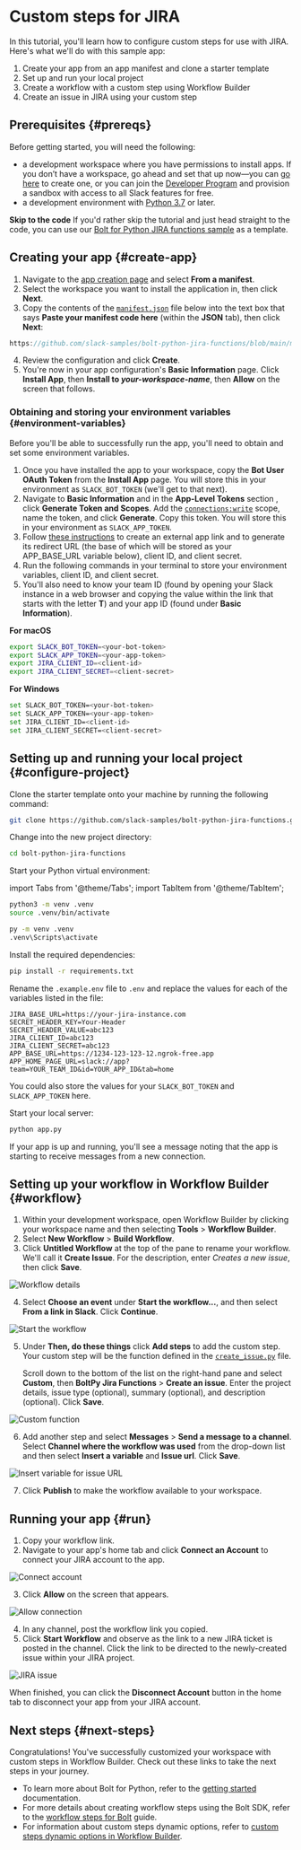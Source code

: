 # Custom steps for JIRA

In this tutorial, you'll learn how to configure custom steps for use with JIRA. Here's what we'll do with this sample app:

1. Create your app from an app manifest and clone a starter template
2. Set up and run your local project
3. Create a workflow with a custom step using Workflow Builder
4. Create an issue in JIRA using your custom step

## Prerequisites {#prereqs}

Before getting started, you will need the following:

* a development workspace where you have permissions to install apps. If you don’t have a workspace, go ahead and set that up now—you can [go here](https://slack.com/get-started#create) to create one, or you can join the [Developer Program](https://api.slack.com/developer-program) and provision a sandbox with access to all Slack features for free.
* a development environment with [Python 3.7](https://www.python.org/downloads/) or later.

**Skip to the code**
If you'd rather skip the tutorial and just head straight to the code, you can use our [Bolt for Python JIRA functions sample](https://github.com/slack-samples/bolt-python-jira-functions) as a template.

## Creating your app {#create-app}

1. Navigate to the [app creation page](https://api.slack.com/apps/new) and select **From a manifest**.
2. Select the workspace you want to install the application in, then click **Next**.
3. Copy the contents of the [`manifest.json`](https://github.com/slack-samples/bolt-python-jira-functions/blob/main/manifest.json) file below into the text box that says **Paste your manifest code here** (within the **JSON** tab), then click **Next**:

```js reference title="manifest.json"
https://github.com/slack-samples/bolt-python-jira-functions/blob/main/manifest.json
```

4. Review the configuration and click **Create**.
5. You're now in your app configuration's **Basic Information** page. Click **Install App**, then **Install to _your-workspace-name_**, then **Allow** on the screen that follows.

### Obtaining and storing your environment variables {#environment-variables}

Before you'll be able to successfully run the app, you'll need to obtain and set some environment variables.

1. Once you have installed the app to your workspace, copy the **Bot User OAuth Token** from the **Install App** page. You will store this in your environment as `SLACK_BOT_TOKEN` (we'll get to that next).
2. Navigate to **Basic Information** and in the **App-Level Tokens** section , click **Generate Token and Scopes**. Add the [`connections:write`](/reference/scopes/connections.write) scope, name the token, and click **Generate**. Copy this token. You will store this in your environment as `SLACK_APP_TOKEN`.
3. Follow [these instructions](https://confluence.atlassian.com/adminjiraserver0909/configure-an-incoming-link-1251415519.html) to create an external app link and to generate its redirect URL (the base of which will be stored as your APP_BASE_URL variable below), client ID, and client secret.
4. Run the following commands in your terminal to store your environment variables, client ID, and client secret.
5. You'll also need to know your team ID (found by opening your Slack instance in a web browser and copying the value within the link that starts with the letter **T**) and your app ID (found under **Basic Information**).

**For macOS**
```bash
export SLACK_BOT_TOKEN=<your-bot-token>
export SLACK_APP_TOKEN=<your-app-token>
export JIRA_CLIENT_ID=<client-id>
export JIRA_CLIENT_SECRET=<client-secret>
```

**For Windows**
```bash
set SLACK_BOT_TOKEN=<your-bot-token>
set SLACK_APP_TOKEN=<your-app-token>
set JIRA_CLIENT_ID=<client-id>
set JIRA_CLIENT_SECRET=<client-secret>
```

## Setting up and running your local project {#configure-project}

Clone the starter template onto your machine by running the following command:

```bash
git clone https://github.com/slack-samples/bolt-python-jira-functions.git
```

Change into the new project directory:

```bash
cd bolt-python-jira-functions
```

Start your Python virtual environment:

import Tabs from '@theme/Tabs';
import TabItem from '@theme/TabItem';

<Tabs groupId="os">
<TabItem value="macos" label="For macOS">

```bash
python3 -m venv .venv
source .venv/bin/activate
```

</TabItem>
<TabItem value="windows" label="For Windows">

```bash
py -m venv .venv
.venv\Scripts\activate
```
</TabItem>
</Tabs>

Install the required dependencies:

```bash
pip install -r requirements.txt
```

Rename the `.example.env` file to `.env` and replace the values for each of the variables listed in the file:

```
JIRA_BASE_URL=https://your-jira-instance.com
SECRET_HEADER_KEY=Your-Header
SECRET_HEADER_VALUE=abc123
JIRA_CLIENT_ID=abc123
JIRA_CLIENT_SECRET=abc123
APP_BASE_URL=https://1234-123-123-12.ngrok-free.app
APP_HOME_PAGE_URL=slack://app?team=YOUR_TEAM_ID&id=YOUR_APP_ID&tab=home
```

You could also store the values for your `SLACK_BOT_TOKEN` and `SLACK_APP_TOKEN` here.

Start your local server:

```bash
python app.py
```

If your app is up and running, you'll see a message noting that the app is starting to receive messages from a new connection.

## Setting up your workflow in Workflow Builder {#workflow}

1. Within your development workspace, open Workflow Builder by clicking your workspace name and then selecting **Tools** > **Workflow Builder**. 
2. Select **New Workflow** > **Build Workflow**.
3. Click **Untitled Workflow** at the top of the pane to rename your workflow. We'll call it **Create Issue**. For the description, enter _Creates a new issue_, then click **Save**.

![Workflow details](1.png)

4. Select **Choose an event** under **Start the workflow...**, and then select **From a link in Slack**. Click **Continue**.

![Start the workflow](2.png)

5. Under **Then, do these things** click **Add steps** to add the custom step. Your custom step will be the function defined in the [`create_issue.py`](https://github.com/slack-samples/bolt-python-jira-functions/blob/main/listeners/functions/create_issue.py) file. 

    Scroll down to the bottom of the list on the right-hand pane and select **Custom**, then **BoltPy Jira Functions** > **Create an issue**. Enter the project details, issue type (optional), summary (optional), and description (optional). Click **Save**.

![Custom function](3.png)

6. Add another step and select **Messages** > **Send a message to a channel**. Select **Channel where the workflow was used** from the drop-down list and then select **Insert a variable** and **Issue url**. Click **Save**.

![Insert variable for issue URL](4.png)

7. Click **Publish** to make the workflow available to your workspace.

## Running your app {#run}

1. Copy your workflow link.
2. Navigate to your app's home tab and click **Connect an Account** to connect your JIRA account to the app. 

![Connect account](5.png)

3. Click **Allow** on the screen that appears.

![Allow connection](6.png)

4. In any channel, post the workflow link you copied.
5. Click **Start Workflow** and observe as the link to a new JIRA ticket is posted in the channel. Click the link to be directed to the newly-created issue within your JIRA project.

![JIRA issue](7.png)

When finished, you can click the **Disconnect Account** button in the home tab to disconnect your app from your JIRA account.

## Next steps {#next-steps}

Congratulations! You've successfully customized your workspace with custom steps in Workflow Builder. Check out these links to take the next steps in your journey.

* To learn more about Bolt for Python, refer to the [getting started](/tools/bolt-python/getting-started) documentation.
* For more details about creating workflow steps using the Bolt SDK, refer to the [workflow steps for Bolt](/workflows/workflow-steps) guide.
* For information about custom steps dynamic options, refer to [custom steps dynamic options in Workflow Builder](/tools/bolt-python/concepts/custom-steps-dynamic-options).
